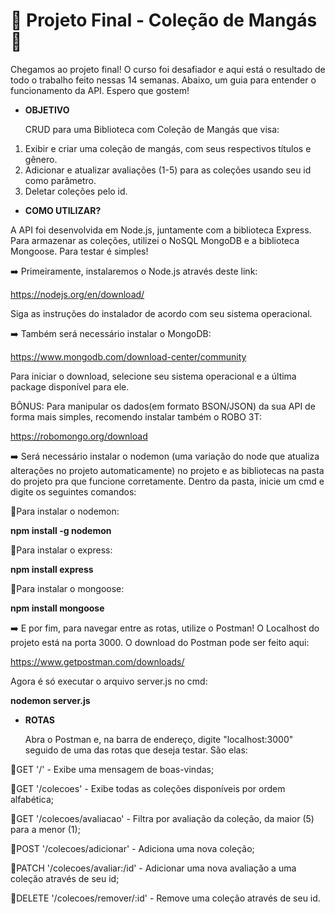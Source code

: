 # :cherry_blossom: Projeto Final - Coleção de Mangás :cherry_blossom:

Chegamos ao projeto final! O curso foi desafiador e aqui está o resultado de todo o trabalho feito nessas 14 semanas.
Abaixo, um guia para entender o funcionamento da API. Espero que gostem!


- <b>OBJETIVO</b> <p>
CRUD para uma Biblioteca com Coleção de Mangás que visa:<p>

1. Exibir e criar uma coleção de mangás, com seus respectivos títulos e gênero.
2. Adicionar e atualizar avaliações (1-5) para as coleções usando seu id como parâmetro.
3. Deletar coleções pelo id.

- <b>COMO UTILIZAR?</b>

A API foi desenvolvida em Node.js, juntamente com a biblioteca Express. 
Para armazenar as coleções, utilizei o NoSQL MongoDB e a biblioteca Mongoose. Para testar é simples!

:arrow_right: Primeiramente, instalaremos o Node.js através deste link:<p>
https://nodejs.org/en/download/<p>
Siga as instruções do instalador de acordo com seu sistema operacional.

:arrow_right: Também será necessário instalar o MongoDB:<p>
https://www.mongodb.com/download-center/community<p>
Para iniciar o download, selecione seu sistema operacional e a última package disponível para ele.

BÔNUS: Para manipular os dados(em formato BSON/JSON) da sua API de forma mais simples, recomendo instalar também o ROBO 3T:<p>
https://robomongo.org/download

:arrow_right: Será necessário instalar o nodemon (uma variação do node que atualiza alterações no projeto automaticamente) no projeto e as bibliotecas na pasta do projeto pra que funcione corretamente. Dentro da pasta, inicie um cmd e digite os seguintes comandos:<p>

:small_blue_diamond:Para instalar o nodemon: <p>
  <b>npm install -g nodemon</b> <p>

:small_blue_diamond:Para instalar o express: <p>
  <b>npm install express</b><p>

:small_blue_diamond:Para instalar o mongoose: <p>

<b>npm install mongoose</b> <p>
 
 
:arrow_right: E por fim, para navegar entre as rotas, utilize o Postman! O Localhost do projeto está na porta 3000. O download do Postman pode ser feito aqui: <p>
  https://www.getpostman.com/downloads/ <p>
    
 Agora é só executar o arquivo server.js no cmd: <p>
  <b> nodemon server.js </b> <p>  

- <b>ROTAS</b><p>
Abra o Postman e, na barra de endereço, digite "localhost:3000" seguido de uma das rotas que deseja testar. São elas:

:small_blue_diamond:GET '/' - Exibe uma mensagem de boas-vindas;<p>
:small_blue_diamond:GET '/colecoes' - Exibe todas as coleções disponíveis por ordem alfabética;<p>
:small_blue_diamond:GET '/colecoes/avaliacao' - Filtra por avaliação da coleção, da maior (5) para a menor (1);<p>
:small_blue_diamond:POST '/colecoes/adicionar' - Adiciona uma nova coleção;<p>
:small_blue_diamond:PATCH '/colecoes/avaliar:/id' - Adicionar uma nova avaliação a uma coleção através de seu id;<p>
:small_blue_diamond:DELETE '/colecoes/remover/:id' - Remove uma coleção através de seu id.


